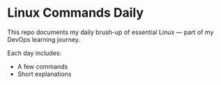 # Linux Commands Daily

This repo documents my daily brush-up of essential Linux — part of my DevOps learning journey.

Each day includes:
- A few commands
- Short explanations